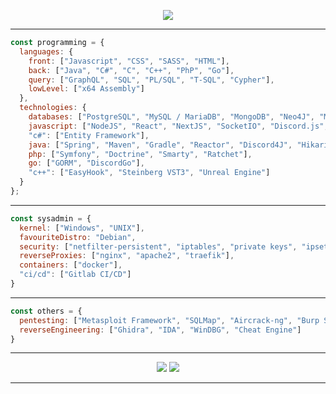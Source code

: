 <p align="center">
  <img src="https://im4.ezgif.com/tmp/ezgif-4-08a340d0fab0.gif">
</p> 

---

```javascript
const programming = {
  languages: {
    front: ["Javascript", "CSS", "SASS", "HTML"],
    back: ["Java", "C#", "C", "C++", "PhP", "Go"],
    query: ["GraphQL", "SQL", "PL/SQL", "T-SQL", "Cypher"],
    lowLevel: ["x64 Assembly"]
  },
  technologies: {
    databases: ["PostgreSQL", "MySQL / MariaDB", "MongoDB", "Neo4J", "Microsoft SQL Server", "Oracle"],
    javascript: ["NodeJS", "React", "NextJS", "SocketIO", "Discord.js", "Apollo GraphQL", "Express"],
    "c#": ["Entity Framework"],
    java: ["Spring", "Maven", "Gradle", "Reactor", "Discord4J", "HikariCP", "JDBI", "JDBC"],
    php: ["Symfony", "Doctrine", "Smarty", "Ratchet"],
    go: ["GORM", "DiscordGo"],
    "c++": ["EasyHook", "Steinberg VST3", "Unreal Engine"]
  }
};
```

---

```javascript
const sysadmin = {
  kernel: ["Windows", "UNIX"],
  favouriteDistro: "Debian",
  security: ["netfilter-persistent", "iptables", "private keys", "ipset", "snort", "fail2ban", "sudo", "rkhunter"],
  reverseProxies: ["nginx", "apache2", "traefik"],
  containers: ["docker"],
  "ci/cd": ["Gitlab CI/CD"]
}
```

---

```javascript
const others = {
  pentesting: ["Metasploit Framework", "SQLMap", "Aircrack-ng", "Burp Suite", "Reverse shells", "And some more..."],
  reverseEngineering: ["Ghidra", "IDA", "WinDBG", "Cheat Engine"]
}
```

---

<p align="center">
  <img src="https://github-readme-stats.vercel.app/api?username=AlexPresso&show_icons=true&theme=dark&hide_border=true&custom_title=Statistics&include_all_commits=true">
  <img src="https://github-readme-stats.vercel.app/api/top-langs/?username=AlexPresso&layout=compact&theme=dark&hide_border=true&langs_count=5&custom_title=Most used">
</p>

---
